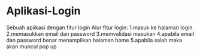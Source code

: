 # Aplikasi-Login
Sebuah aplikasi dengan fitur login
Alur fitur login:
1.masuk ke halaman login
2.memasukkan email dan password
3.memvalidasi masukan
4.apabila email dan password benar menampilkan halaman home
5.apabila salah maka akan muncul pop up
